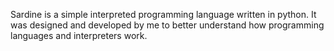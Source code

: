 Sardine is a simple interpreted programming language written in python. It was designed and developed by me to better understand how programming languages and interpreters work.